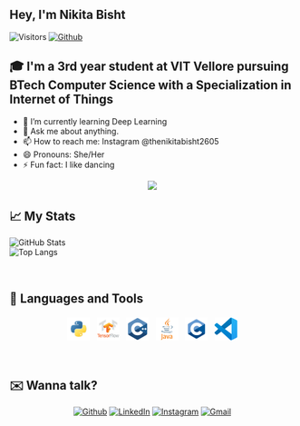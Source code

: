 ## Hey, I'm Nikita Bisht

![Visitors](https://visitor-badge.laobi.icu/badge?page_id=NikitaBisht2605.NikitaBisht2605) [![Github](https://img.shields.io/github/followers/NikitaBisht2605?label=Follow&style=social)](https://github.com/NikitaBisht2605)

## 🎓 I'm a 3rd year student at VIT Vellore pursuing BTech Computer Science with a Specialization in Internet of Things
- 🌱 I’m currently learning Deep Learning
- 💬 Ask me about anything.
- 📫 How to reach me: Instagram @thenikitabisht2605
- 😄 Pronouns: She/Her
- ⚡ Fun fact: I like dancing 

<p align="center">
<img src="solar.jpg" width="1080px" />

<br />

## 📈 My Stats

![GitHub Stats](https://github-readme-stats.vercel.app/api?username=NikitaBisht2605&show_icons=true&theme=algolia)
  <br>
![Top Langs](https://github-readme-stats.vercel.app/api/top-langs/?username=NikitaBisht2605&layout=compact&theme=algolia)

<br />

  ## 🧰 Languages and Tools
<p align="center">
<img src="https://raw.githubusercontent.com/github/explore/80688e429a7d4ef2fca1e82350fe8e3517d3494d/topics/python/python.png" alt="Python" height="40" style="vertical-align:top; margin:4px">
  <img src="https://raw.githubusercontent.com/github/explore/80688e429a7d4ef2fca1e82350fe8e3517d3494d/topics/tensorflow/tensorflow.png" alt="Python" height="40" style="vertical-align:top; margin:4px">

<img src="https://raw.githubusercontent.com/github/explore/80688e429a7d4ef2fca1e82350fe8e3517d3494d/topics/cpp/cpp.png" alt="CPP" height="40" style="vertical-align:top; margin:4px" >
 <img src="https://raw.githubusercontent.com/github/explore/80688e429a7d4ef2fca1e82350fe8e3517d3494d/topics/java/java.png" alt="Java" height="40" style="vertical-align:top; margin:4px">
   <img src="https://raw.githubusercontent.com/github/explore/80688e429a7d4ef2fca1e82350fe8e3517d3494d/topics/c/c.png" alt="C" height="40" style="vertical-align:top; margin:4px">
<img src="https://raw.githubusercontent.com/github/explore/80688e429a7d4ef2fca1e82350fe8e3517d3494d/topics/visual-studio-code/visual-studio-code.png" alt="VS Code" height="40" style="vertical-align:top; margin:4px">
</p><br />

## ✉️ Wanna talk?
 <p align="center">
<a href="https://github.com/NikitaBisht2605" target="_blank"><img alt="Github" src="https://img.shields.io/badge/GitHub-%2312100E.svg?&style=for-the-badge&logo=Github&logoColor=white" /></a>
<a href="https://www.linkedin.com/in/nikita-bisht-8997b51b2/" target="_blank"><img alt="LinkedIn" src="https://img.shields.io/badge/linkedin-%230077B5.svg?&style=for-the-badge&logo=linkedin&logoColor=white" /></a>
<a href="https://www.instagram.com/thenikitabisht2605/" target="_blank"><img alt="Instagram" src="https://img.shields.io/badge/instagram-%FF69B4.svg?&style=for-the-badge&logo=instagram&logoColor=white&color=8a3ab9" /></a>
<a href="mailto:nikitabisht2605@gmail.com" target="_blank"><img alt="Gmail" src="https://img.shields.io/badge/gmail-%FF69B4.svg?&style=for-the-badge&logo=gmail&logoColor=white&color=EA4335" /></a>
